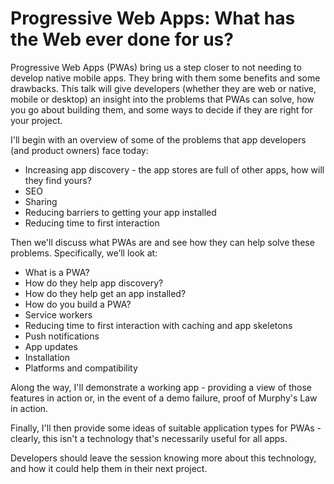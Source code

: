 # Progressive Web Apps: What has the Web ever done for us?

Progressive Web Apps (PWAs) bring us a step closer to not needing to develop native mobile apps. They bring with them some benefits and some drawbacks. This talk will give developers (whether they are web or native, mobile or desktop) an insight into the problems that PWAs can solve, how you go about building them, and some ways to decide if they are right for your project.

I'll begin with an overview of some of the problems that app developers (and product owners) face today:

* Increasing app discovery - the app stores are full of other apps, how will they find yours?
* SEO
* Sharing
* Reducing barriers to getting your app installed
* Reducing time to first interaction

Then we'll discuss what PWAs are and see how they can help solve these problems. Specifically, we’ll look at:

* What is a PWA?
* How do they help app discovery?
* How do they help get an app installed?
* How do you build a PWA?
* Service workers
* Reducing time to first interaction with caching and app skeletons
* Push notifications
* App updates
* Installation
* Platforms and compatibility

Along the way, I'll demonstrate a working app - providing a view of those features in action or, in the event of a demo failure, proof of Murphy's Law in action.

Finally, I'll then provide some ideas of suitable application types for PWAs - clearly, this isn't a technology that's necessarily useful for all apps.

Developers should leave the session knowing more about this technology, and how it could help them in their next project.
